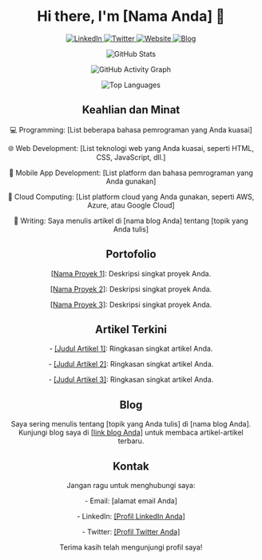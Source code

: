 <h1 align="center">Hi there, I'm [Nama Anda] 👋</h1>

<p align="center">
  <a href="https://www.linkedin.com/in/namalinkedin">
    <img alt="LinkedIn" src="https://img.shields.io/badge/LinkedIn-blue?style=for-the-badge&logo=Linkedin&logoColor=white" />
  </a>
  <a href="https://twitter.com/namatwitter">
    <img alt="Twitter" src="https://img.shields.io/badge/Twitter-blue?style=for-the-badge&logo=Twitter&logoColor=white" />
  </a>
  <a href="https://www.websiteanda.com">
    <img alt="Website" src="https://img.shields.io/badge/Website-brightgreen?style=for-the-badge" />
  </a>
  <a href="https://www.bloganda.com">
    <img alt="Blog" src="https://img.shields.io/badge/Blog-lightgrey?style=for-the-badge" />
  </a>
</p>

<p align="center">
  <img src="https://github-readme-stats.vercel.app/api?username=xyzjgmday&show_icons=true" alt="GitHub Stats" />
</p>

<p align="center">
  <img src="https://activity-graph.herokuapp.com/graph?username=xyzjgmday" alt="GitHub Activity Graph" />
</p>

<p align="center">
  <img src="https://github-readme-stats.vercel.app/api/top-langs/?username=xyzjgmday" alt="Top Languages" />
</p>

<h2 align="center">Keahlian dan Minat</h2>

<p align="center">
  💻 Programming: [List beberapa bahasa pemrograman yang Anda kuasai]
</p>

<p align="center">
  🌐 Web Development: [List teknologi web yang Anda kuasai, seperti HTML, CSS, JavaScript, dll.]
</p>

<p align="center">
  📱 Mobile App Development: [List platform dan bahasa pemrograman yang Anda gunakan]
</p>

<p align="center">
  🚀 Cloud Computing: [List platform cloud yang Anda gunakan, seperti AWS, Azure, atau Google Cloud]
</p>

<p align="center">
  📝 Writing: Saya menulis artikel di [nama blog Anda] tentang [topik yang Anda tulis]
</p>

<h2 align="center">Portofolio</h2>

<p align="center">
  <a href="[URL Proyek 1]">[Nama Proyek 1]</a>: Deskripsi singkat proyek Anda.
</p>

<p align="center">
  <a href="[URL Proyek 2]">[Nama Proyek 2]</a>: Deskripsi singkat proyek Anda.
</p>

<p align="center">
  <a href="[URL Proyek 3]">[Nama Proyek 3]</a>: Deskripsi singkat proyek Anda.
</p>

<h2 align="center">Artikel Terkini</h2>

<p align="center">
  - <a href="https://linkkeartikel1.com">[Judul Artikel 1]</a>: Ringkasan singkat artikel Anda.
</p>

<p align="center">
  - <a href="https://linkkeartikel2.com">[Judul Artikel 2]</a>: Ringkasan singkat artikel Anda.
</p>

<p align="center">
  - <a href="https://linkkeartikel3.com">[Judul Artikel 3]</a>: Ringkasan singkat artikel Anda.
</p>

<h2 align="center">Blog</h2>

<p align="center">
  Saya sering menulis tentang [topik yang Anda tulis] di [nama blog Anda]. Kunjungi blog saya di <a href="[link blog Anda]">[link blog Anda]</a> untuk membaca artikel-artikel terbaru.
</p>

<h2 align="center">Kontak</h2>

<p align="center">
  Jangan ragu untuk menghubungi saya:
</p>

<p align="center">
  - Email: [alamat email Anda]
</p>

<p align="center">
  - LinkedIn: <a href="[Profil LinkedIn Anda]">[Profil LinkedIn Anda]</a>
</p>

<p align="center">
  - Twitter: <a href="[Profil Twitter Anda]">[Profil Twitter Anda]</a>
</p>

<p align="center">
Terima kasih telah mengunjungi profil saya!
</p>
